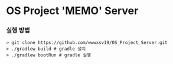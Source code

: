 # OS Project 'MEMO' Server

### 실행 방법

```shell
> git clone https://github.com/wwwxsv19/OS_Project_Server.git
> ./gradlew build # gradle 설치
> ./gradlew bootRun # gradle 실행
```
